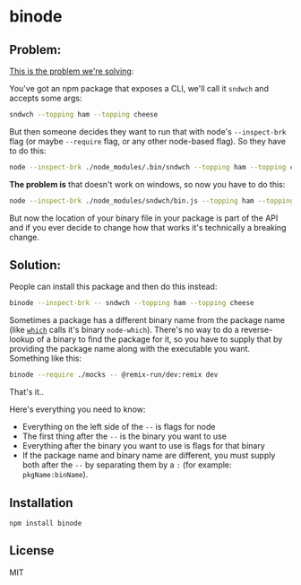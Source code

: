 # binode

## Problem:

[This is the problem we're solving](https://twitter.com/kentcdodds/status/1506287157203423239):

You've got an npm package that exposes a CLI, we'll call it `sndwch` and accepts some args:

```sh
sndwch --topping ham --topping cheese
```

But then someone decides they want to run that with node's `--inspect-brk` flag (or maybe `--require` flag, or any other node-based flag). So they have to do this:

```sh
node --inspect-brk ./node_modules/.bin/sndwch --topping ham --topping cheese
```

**The problem is** that doesn't work on windows, so now you have to do this:

```sh
node --inspect-brk ./node_modules/sndwch/bin.js --topping ham --topping cheese
```

But now the location of your binary file in your package is part of the API and if you ever decide to change how that works it's technically a breaking change.

## Solution:

People can install this package and then do this instead:

```sh
binode --inspect-brk -- sndwch --topping ham --topping cheese
```

Sometimes a package has a different binary name from the package name (like [`which`](https://npm.im/which) calls it's binary `node-which`). There's no way to do a reverse-lookup of a binary to find the package for it, so you have to supply that by providing the package name along with the executable you want. Something like this:

```sh
binode --require ./mocks -- @remix-run/dev:remix dev
```

That's it..

Here's everything you need to know:

- Everything on the left side of the `--` is flags for node
- The first thing after the `--` is the binary you want to use
- Everything after the binary you want to use is flags for that binary
- If the package name and binary name are different, you must supply both after the `--` by separating them by a `:` (for example: `pkgName:binName`).

## Installation

```
npm install binode
```

## License

MIT
